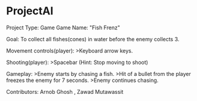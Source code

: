 # ProjectAI
Project Type: Game
Game Name: "Fish Frenz"

Goal: To collect all fishes(cones) in water before the enemy collects 3.

Movement controls(player):
    >Keyboard arrow keys.

Shooting(player):
    >Spacebar
    (Hint: Stop moving to shoot)

Gameplay:
    >Enemy starts by chasing a fish. 
    >Hit of a bullet from the player freezes the enemy for 7 seconds.
    >Enemy continues chasing.


Contributors: Arnob Ghosh , Zawad Mutawassit
